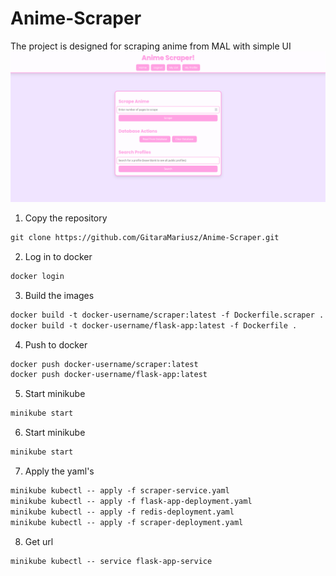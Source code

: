 # Anime-Scraper
The project is designed for scraping anime from MAL with simple UI
![Index.html](https://github.com/GitaraMariusz/Anime-Scraper/blob/main/index.png?raw=true)  

1. Copy the repository
```txt
git clone https://github.com/GitaraMariusz/Anime-Scraper.git
```
2. Log in to docker
```txt
docker login
```
3. Build the images
```txt
docker build -t docker-username/scraper:latest -f Dockerfile.scraper .
docker build -t docker-username/flask-app:latest -f Dockerfile .      
```
4. Push to docker
```txt
docker push docker-username/scraper:latest         
docker push docker-username/flask-app:latest
```
5. Start minikube
```txt
minikube start
```
6. Start minikube
```txt
minikube start
```
7. Apply the yaml's
```txt
minikube kubectl -- apply -f scraper-service.yaml    
minikube kubectl -- apply -f flask-app-deployment.yaml    
minikube kubectl -- apply -f redis-deployment.yaml  
minikube kubectl -- apply -f scraper-deployment.yaml       
```
8. Get url
```txt
minikube kubectl -- service flask-app-service  
```



